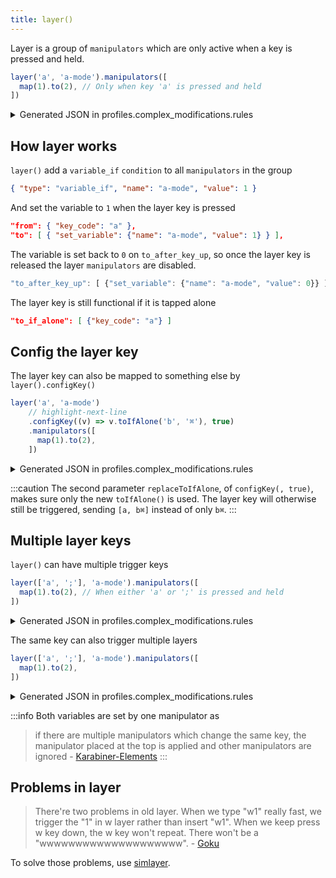 ```yaml
---
title: layer()
---
```


Layer is a group of `manipulators` which are only active when a key is pressed and held. 

```typescript
layer('a', 'a-mode').manipulators([
  map(1).to(2), // Only when key 'a' is pressed and held
])
```

<details>
<summary>Generated JSON in profiles.complex_modifications.rules</summary>

```json
{
  "description": "Layer - a-mode",
  "manipulators": [
    {
      "type": "basic",
      // highlight-start
      "from": { "key_code": "a" },
      "to": [ {"set_variable": {"name": "a-mode", "value": 1}} ],
      "to_after_key_up": [ {"set_variable": {"name": "a-mode", "value": 0}} ],
      "to_if_alone": [ {"key_code": "a"} ]
      // highlight-end
    },
    {
      "type": "basic",
      "from": {"key_code": "1"},
      "to": [{"key_code": "2"}],
      // highlight-next-line
      "conditions": [ { "type": "variable_if", "name": "a-mode", "value": 1 } ]
    }
  ]
}
```
</details>

## How layer works

`layer()` add a `variable_if` `condition` to all `manipulators` in the group

```json
{ "type": "variable_if", "name": "a-mode", "value": 1 }
```

And set the variable to `1` when the layer key is pressed

```json
"from": { "key_code": "a" },
"to": [ { "set_variable": {"name": "a-mode", "value": 1} } ],
```

The variable is set back to `0` on `to_after_key_up`, so once the layer key is 
released the layer `manipulators` are disabled.

```typescript
"to_after_key_up": [ {"set_variable": {"name": "a-mode", "value": 0}} ]
```

The layer key is still functional if it is tapped alone

```json
"to_if_alone": [ {"key_code": "a"} ]
```

## Config the layer key

The layer key can also be mapped to something else by `layer().configKey()`

```typescript
layer('a', 'a-mode')
    // highlight-next-line
    .configKey((v) => v.toIfAlone('b', '⌘'), true)
    .manipulators([
      map(1).to(2),
    ])
```

<details>
<summary>Generated JSON in profiles.complex_modifications.rules</summary>

```json
{
  "description": "Layer - a-mode",
  "manipulators": [
    {
      "type": "basic",
      "from": { "key_code": "a" },
      "to": [ { "set_variable": {"name": "a-mode", "value": 1} } ],
      "to_after_key_up": [ { "set_variable": {"name": "a-mode", "value": 0} } ],
      // highlight-next-line
      "to_if_alone": [ { "key_code": "b", "modifiers": ["command"] } ]
    },
    {
      "type": "basic",
      "from": {"key_code": "1"},
      "to": [ {"key_code": "2"} ],
      "conditions": [ { "type": "variable_if", "name": "a-mode", "value": 1 } ]
    }
  ]
}
```
</details>

:::caution
The second parameter `replaceToIfAlone`, of `configKey(, true)`, makes sure only 
the new `toIfAlone()` is used. The layer key will otherwise still be triggered, 
sending `[a, b⌘]` instead of only `b⌘`.
:::

## Multiple layer keys

`layer()` can have multiple trigger keys 

```typescript
layer(['a', ';'], 'a-mode').manipulators([
  map(1).to(2), // When either 'a' or ';' is pressed and held
])
```

<details>
<summary>Generated JSON in profiles.complex_modifications.rules</summary>

```json
{
  "description": "Layer - a-mode",
  "manipulators": [
    {
      // highlight-start
      "type": "basic",
      "from": { "key_code": "semicolon" },
      "to": [ { "set_variable": { "name": "a-mode", "value": 1 } } ],
      "to_after_key_up": [ { "set_variable": { "name": "a-mode", "value": 0 } } ],
      "to_if_alone": [ { "key_code": "semicolon" } ]
      // highlight-end
    },
    {
      "type": "basic",
      "from": { "key_code": "a" },
      "to": [ { "set_variable": { "name": "a-mode", "value": 1 } } ],
      "to_after_key_up": [ { "set_variable": { "name": "a-mode", "value": 0 } } ],
      "to_if_alone": [ { "key_code": "a" } ]
    },
    {
      "type": "basic",
      "from": { "key_code": "1" },
      "to": [ { "key_code": "2" } ],
      "conditions": [ { "type": "variable_if", "name": "a-mode", "value": 1 } ]
    }
  ]
}
```
</details>

The same key can also trigger multiple layers

```typescript
layer(['a', ';'], 'a-mode').manipulators([
  map(1).to(2), 
])
```



<details>
<summary>Generated JSON in profiles.complex_modifications.rules</summary>

```json
[
  {
    "description": "Layer - a-mode",
    "manipulators": [
      {
        "type": "basic",
        "from": {"key_code": "a"},
        "to": [
          {"set_variable": {"name": "a-mode", "value": 1}}, 
          // highlight-next-line
          {"set_variable": {"name": "b-mode", "value": 1}}
        ],
        "to_after_key_up": [
          {"set_variable": {"name": "a-mode", "value": 0}},
          // highlight-next-line
          {"set_variable": {"name": "b-mode", "value": 0}}
        ],
        "to_if_alone": [{"key_code": "a"}]
      },
      {
        "type": "basic",
        "from": {"key_code": "1"},
        "to": [{"key_code": "2"}],
        "conditions": [{"type": "variable_if", "name": "a-mode", "value": 1}]
      }
    ]
  },
  {
    "description": "Layer - b-mode",
    "manipulators": [
      {
        "type": "basic",
        "from": {"key_code": "3"},
        "to": [{"key_code": "4"}],
        // highlight-next-line
        "conditions": [{"type": "variable_if", "name": "b-mode", "value": 1}]
      }
    ]
]
```
</details>

:::info
Both variables are set by one manipulator as 
> if there are multiple manipulators which change the same key, 
> the manipulator placed at the top is applied and other manipulators are 
> ignored - [Karabiner-Elements](https://karabiner-elements.pqrs.org/docs/json/complex-modifications-manipulator-evaluation-priority/)
:::

## Problems in layer

> There're two problems in old layer. When we type "w1" really fast, 
> we trigger the "1" in w layer rather than insert "w1". 
> When we keep press w key down, the w key won't repeat. 
> There won't be a "wwwwwwwwwwwwwwwwwwww". - [Goku](https://github.com/yqrashawn/GokuRakuJoudo/blob/master/tutorial.md#simlayers)

To solve those problems, use [simlayer](./simlayer).
